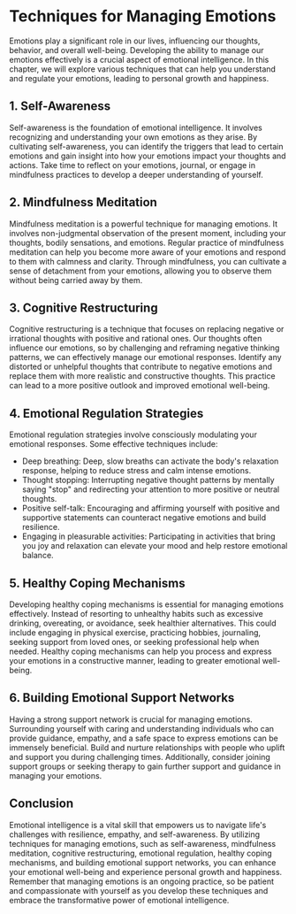 # Techniques for Managing Emotions

Emotions play a significant role in our lives, influencing our thoughts, behavior, and overall well-being. Developing the ability to manage our emotions effectively is a crucial aspect of emotional intelligence. In this chapter, we will explore various techniques that can help you understand and regulate your emotions, leading to personal growth and happiness.

## 1\. Self-Awareness

Self-awareness is the foundation of emotional intelligence. It involves recognizing and understanding your own emotions as they arise. By cultivating self-awareness, you can identify the triggers that lead to certain emotions and gain insight into how your emotions impact your thoughts and actions. Take time to reflect on your emotions, journal, or engage in mindfulness practices to develop a deeper understanding of yourself.

## 2\. Mindfulness Meditation

Mindfulness meditation is a powerful technique for managing emotions. It involves non-judgmental observation of the present moment, including your thoughts, bodily sensations, and emotions. Regular practice of mindfulness meditation can help you become more aware of your emotions and respond to them with calmness and clarity. Through mindfulness, you can cultivate a sense of detachment from your emotions, allowing you to observe them without being carried away by them.

## 3\. Cognitive Restructuring

Cognitive restructuring is a technique that focuses on replacing negative or irrational thoughts with positive and rational ones. Our thoughts often influence our emotions, so by challenging and reframing negative thinking patterns, we can effectively manage our emotional responses. Identify any distorted or unhelpful thoughts that contribute to negative emotions and replace them with more realistic and constructive thoughts. This practice can lead to a more positive outlook and improved emotional well-being.

## 4\. Emotional Regulation Strategies

Emotional regulation strategies involve consciously modulating your emotional responses. Some effective techniques include:

- Deep breathing: Deep, slow breaths can activate the body's relaxation response, helping to reduce stress and calm intense emotions.
- Thought stopping: Interrupting negative thought patterns by mentally saying "stop" and redirecting your attention to more positive or neutral thoughts.
- Positive self-talk: Encouraging and affirming yourself with positive and supportive statements can counteract negative emotions and build resilience.
- Engaging in pleasurable activities: Participating in activities that bring you joy and relaxation can elevate your mood and help restore emotional balance.

## 5\. Healthy Coping Mechanisms

Developing healthy coping mechanisms is essential for managing emotions effectively. Instead of resorting to unhealthy habits such as excessive drinking, overeating, or avoidance, seek healthier alternatives. This could include engaging in physical exercise, practicing hobbies, journaling, seeking support from loved ones, or seeking professional help when needed. Healthy coping mechanisms can help you process and express your emotions in a constructive manner, leading to greater emotional well-being.

## 6\. Building Emotional Support Networks

Having a strong support network is crucial for managing emotions. Surrounding yourself with caring and understanding individuals who can provide guidance, empathy, and a safe space to express emotions can be immensely beneficial. Build and nurture relationships with people who uplift and support you during challenging times. Additionally, consider joining support groups or seeking therapy to gain further support and guidance in managing your emotions.

## Conclusion

Emotional intelligence is a vital skill that empowers us to navigate life's challenges with resilience, empathy, and self-awareness. By utilizing techniques for managing emotions, such as self-awareness, mindfulness meditation, cognitive restructuring, emotional regulation, healthy coping mechanisms, and building emotional support networks, you can enhance your emotional well-being and experience personal growth and happiness. Remember that managing emotions is an ongoing practice, so be patient and compassionate with yourself as you develop these techniques and embrace the transformative power of emotional intelligence.
